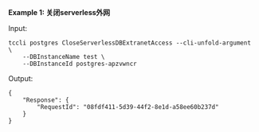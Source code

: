 **Example 1: 关闭serverless外网**



Input: 

```
tccli postgres CloseServerlessDBExtranetAccess --cli-unfold-argument  \
    --DBInstanceName test \
    --DBInstanceId postgres-apzvwncr
```

Output: 
```
{
    "Response": {
        "RequestId": "08fdf411-5d39-44f2-8e1d-a58ee60b237d"
    }
}
```

